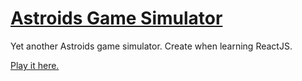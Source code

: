# [Astroids Game Simulator](https://en.wikipedia.org/wiki/Asteroids_(video_game))

Yet another Astroids game simulator. Create when learning ReactJS.

[Play it here.](https://phg1024.github.io/Astroids/)
